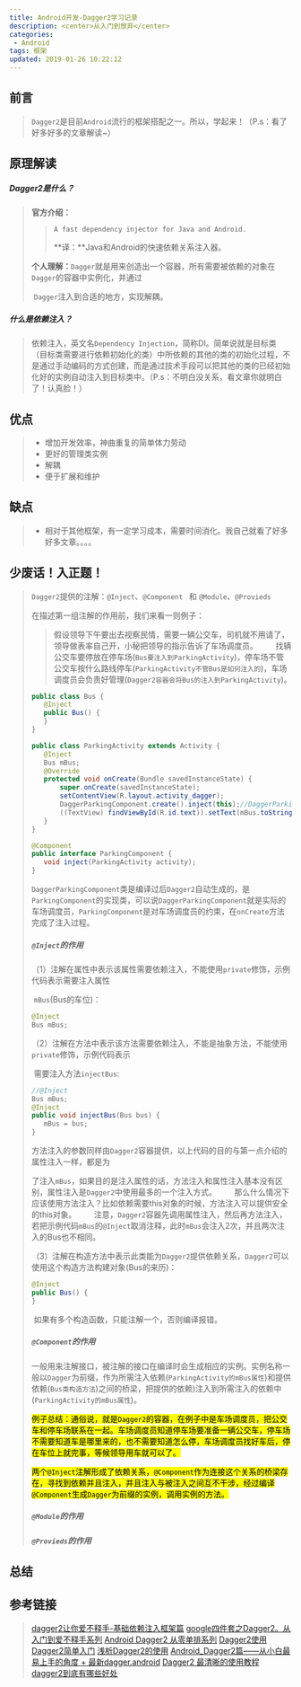 ```yaml
---
title: Android开发-Dagger2学习记录
description: <center>从入门到放弃</center>
categories:
 - Android
tags: 框架
updated: 2019-01-26 10:22:12
---
```


## 前言

>`Dagger2`是目前`Android`流行的框架搭配之一。所以，学起来！（P.s：看了好多好多的文章解读~）

## 原理解读

##### Dagger2是什么？

>**官方介绍：**
>
>>`A fast dependency injector for Java and Android.`
>>
>>**译：**Java和Android的快速依赖关系注入器。
>
>**个人理解：**`Dagger`就是用来创造出一个容器，所有需要被依赖的对象在`Dagger`的容器中实例化，并通过		
>
>​		   `Dagger`注入到合适的地方，实现解耦。

##### 什么是依赖注入？

>依赖注入，英文名`Dependency Injection`，简称DI。简单说就是目标类（目标类需要进行依赖初始化的类）中所依赖的其他的类的初始化过程，不是通过手动编码的方式创建，而是通过技术手段可以把其他的类的已经初始化好的实例自动注入到目标类中。（P.s：不明白没关系，看文章你就明白了！认真脸！）

## 优点

>- 增加开发效率，神曲重复的简单体力劳动
>- 更好的管理类实例
>- 解耦
>- 便于扩展和维护

## 缺点

>- 相对于其他框架，有一定学习成本，需要时间消化。我自己就看了好多好多文章。。。。

## 少废话！入正题！

>`Dagger2`提供的注解：`@Inject`、`@Component ` 和 `@Module`、`@Provieds`
>
>在描述第一组注解的作用前，我们来看一则例子：
>
>>​	假设领导下午要出去视察民情，需要一辆公交车，司机就不用请了，领导做表率自己开，小秘把领导的指示告诉了车场调度员。
>>   找辆公交车要停放在停车场(`Bus要注入到ParkingActivity`)，停车场不管公交车按什么路线停车(`ParkingActivity不管Bus是如何注入的`)，车场调度员会负责好管理(`Dagger2容器会将Bus的注入到ParkingActivity`)。
>
>```java
>public class Bus {
>    @Inject
>    public Bus() {
>    }
>}
>
>public class ParkingActivity extends Activity {
>    @Inject
>    Bus mBus;
>    @Override
>    protected void onCreate(Bundle savedInstanceState) {
>        super.onCreate(savedInstanceState);
>        setContentView(R.layout.activity_dagger);
>        DaggerParkingComponent.create().inject(this);//DaggerParkingComponent类需要编译才会生成
>        ((TextView) findViewById(R.id.text)).setText(mBus.toString());
>    }
>}
>
>@Component
>public interface ParkingComponent {
>    void inject(ParkingActivity activity);
>}
>```
>
>`DaggerParkingComponent`类是编译过后`Dagger2`自动生成的，是`ParkingComponent`的实现类，可以说`DaggerParkingComponent`就是实际的车场调度员，`ParkingComponent`是对车场调度员的约束，在`onCreate`方法完成了注入过程。
>
>##### `@Inject`的作用
>
>（1）注解在属性中表示该属性需要依赖注入，不能使用`private`修饰，示例代码表示需要注入属性
>
>​	`mBus`(Bus的车位)：
>
>```java
>@Inject
>Bus mBus;
>```
>
>（2）注解在方法中表示该方法需要依赖注入，不能是抽象方法，不能使用`private`修饰，示例代码表示	
>
>​	  需要注入方法`injectBus`:
>
>```java
>//@Inject
>Bus mBus;
>@Inject
>public void injectBus(Bus bus) {
>    mBus = bus;
>}
>```
>
>​	方法注入的参数同样由`Dagger2`容器提供，以上代码的目的与第一点介绍的属性注入一样，都是为
>
>了注入`mBus`，如果目的是注入属性的话，方法注入和属性注入基本没有区别，属性注入是`Dagger2`中使用最多的一个注入方式。
>   那么什么情况下应该使用方法注入？比如依赖需要this对象的时候，方法注入可以提供安全的this对象。
>   注意，`Dagger2`容器先调用属性注入，然后再方法注入，若把示例代码`mBus`的`@Inject`取消注释，此时`mBus`会注入2次，并且两次注入的Bus也不相同。
>
>（3）注解在构造方法中表示此类能为`Dagger2`提供依赖关系，`Dagger2`可以使用这个构造方法构建对象(Bus的来历)：
>
>```java
>@Inject
>public Bus() {
>}
>```
>
>​	如果有多个构造函数，只能注解一个，否则编译报错。
>
>##### `@Component`的作用
>
>一般用来注解接口，被注解的接口在编译时会生成相应的实例。实例名称一般以`Dagger`为前缀，作为所需注入依赖(`ParkingActivity的mBus属性`)和提供依赖(`Bus类构造方法`)之间的桥梁，把提供的依赖)注入到所需注入的依赖中(`ParkingActivity的mBus属性`)。
>
><mark>例子总结：通俗说，就是`Dagger2`的容器，在例子中是车场调度员，把公交车和停车场联系在一起。车场调度员知道停车场要准备一辆公交车，停车场不需要知道车是哪里来的，也不需要知道怎么停，车场调度员找好车后，停在车位上就完事，等候领导用车就可以了。</mark>
>
><mark>两个`@Inject`注解形成了依赖关系，`@Component`作为连接这个关系的桥梁存在，寻找到依赖并且注入，并且注入与被注入之间互不干涉，经过编译`@Component`生成`Dagger`为前缀的实例，调用实例的方法。</mark>
>
>##### `@Module`的作用
>
>##### `@Provieds`的作用
>
>

## 总结

>

## 参考链接

> [dagger2让你爱不释手-基础依赖注入框架篇](<https://www.jianshu.com/p/cd2c1c9f68d4>)
> [google四件套之Dagger2。从入门到爱不释手系列](https://juejin.im/post/5d6f3e47f265da03aa258c72)
> [Android Dagger2 从零单排系列](<https://www.jianshu.com/p/7ee1a1100fab>)
> [Dagger2使用](<https://www.jianshu.com/p/c985e3f262f2>)
> [Dagger2简单入门](https://www.jianshu.com/p/0a3103c4b055)
> [浅析Dagger2的使用](https://www.cnblogs.com/all88/p/5788556.html)
> [Android_Dagger2篇——从小白最易上手的角度 + 最新dagger.android](https://www.jianshu.com/p/22c397354997/)
> [Dagger2 最清晰的使用教程](https://www.jianshu.com/p/24af4c102f62)
> [dagger2到底有哪些好处](<https://blog.csdn.net/hehe307/article/details/80109248>)


